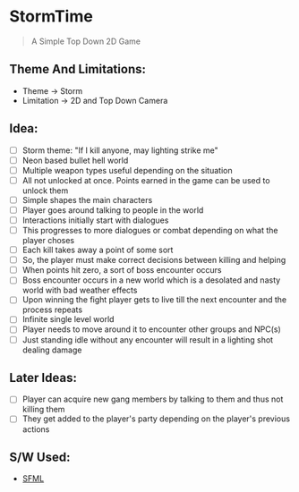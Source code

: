 # StormTime
> A Simple Top Down 2D Game

## Theme And Limitations:
- Theme -> Storm
- Limitation -> 2D and Top Down Camera

## Idea:
- [ ] Storm theme: "If I kill anyone, may lighting strike me"
- [ ] Neon based bullet hell world
- [ ] Multiple weapon types useful depending on the situation
- [ ] All not unlocked at once. Points earned in the game can be used to unlock them
- [ ] Simple shapes the main characters
- [ ] Player goes around talking to people in the world
- [ ] Interactions initially start with dialogues
- [ ] This progresses to more dialogues or combat depending on what the player choses
- [ ] Each kill takes away a point of some sort
- [ ] So, the player must make correct decisions between killing and helping
- [ ] When points hit zero, a sort of boss encounter occurs
- [ ] Boss encounter occurs in a new world which is a desolated and nasty world with bad weather effects
- [ ] Upon winning the fight player gets to live till the next encounter and the process repeats
- [ ] Infinite single level world
- [ ] Player needs to move around it to encounter other groups and NPC(s)
- [ ] Just standing idle without any encounter will result in a lighting shot dealing damage

## Later Ideas:
- [ ] Player can acquire new gang members by talking to them and thus not killing them
- [ ] They get added to the player's party depending on the player's previous actions

## S/W Used:
- [SFML](https://www.sfml-dev.org/)
